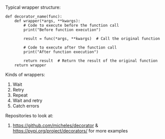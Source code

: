 Typical wrapper structure: 

```
def decorator_name(func):
    def wrapper(*args, **kwargs):
        # Code to execute before the function call
        print("Before function execution")
        
        result = func(*args, **kwargs)  # Call the original function
        
        # Code to execute after the function call
        print("After function execution")
        
        return result  # Return the result of the original function
    return wrapper

```

Kinds of wrappers:

1. Wait 
2. Retry 
3. Repeat 
4. Wait and retry 
5. Catch errors


Repositories to look at:
1. https://github.com/micheles/decorator & https://pypi.org/project/decorators/ for more examples


